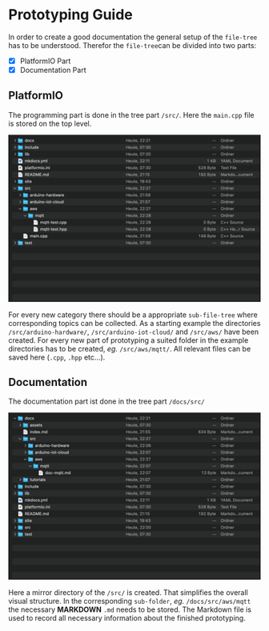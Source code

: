 # Prototyping Guide 
In order to create a good documentation the general setup of the `file-tree` has to be understood. Therefor the `file-tree`can be divided into two parts:

- [X] PlatformIO Part
- [X] Documentation Part

## PlatformIO 

The programming part is done in the tree part `/src/`. Here the `main.cpp` file is stored on the top level. 

![src-cpp](src-cpp.jpg)

For every new category there should be a appropriate `sub-file-tree` where corresponding topics can be collected. As a starting example the directories `/src/arduino-hardware/`, `/src/arduino-iot-cloud/` and `/src/aws/` have been created. For every new part of prototyping a suited folder in the example directories has to be created, *eg.* `/src/aws/mqtt/`. All relevant files can be saved here (`.cpp`, `.hpp` etc...). 

## Documentation

The documentation part ist done in the tree part `/docs/src/`

![src-docs](src-docs.jpg)

Here a mirror directory of the `/src/` is created. That simplifies the overall visual structure. In the corresponding `sub-folder`, *eg.* `/docs/src/aws/mqtt` the necessary **MARKDOWN** `.md` needs to be stored. The Markdown file is used to record all necessary information about the finished prototyping.